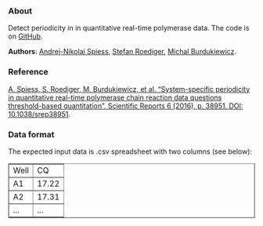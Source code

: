 ### About
  
Detect periodicity in in quantitative real-time polymerase data. The code is on [GitHub](https://github.com/michbur/period_app). 

**Authors**: [Andrej-Nikolai Spiess](http://www.dr-spiess.de/), [Stefan Roediger](http://www.hs-lausitz.de/groups/multiplex-assays/bildbasierte-assays-imagebased-assays/members.html), [Michal Burdukiewicz](https://github.com/michbur).  

### Reference

[A. Spiess, S. Roediger, M. Burdukiewicz, et al. “System-specific periodicity in quantitative real-time polymerase chain reaction data questions threshold-based quantitation”. Scientific Reports 6 (2016), p. 38951. DOI: 10.1038/srep38951](http://www.nature.com/srep/2016/161213/srep38951/full/srep38951.html).

### Data format

The expected input data is .csv spreadsheet with two columns (see below):

<table border="1" style="width:100%">
  <tr>
    <td>Well</td>
    <td>CQ</td> 
  </tr>
  <tr>
    <td>A1</td>
    <td>17.22</td> 
  </tr>
  <tr>
    <td>A2</td>
    <td>17.31</td> 
  </tr>
  <tr>
    <td>...</td>
    <td>...</td> 
  </tr>
</table>

 
